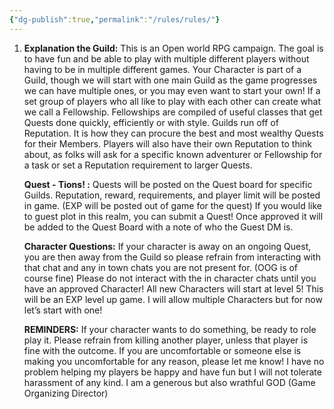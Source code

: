 ```yaml
---
{"dg-publish":true,"permalink":"/rules/rules/"}
---
```


1.  **Explanation the Guild:** This is an Open world RPG campaign. The goal is to have fun and be able to play with multiple different players without having to be in multiple different games. Your Character is part of a Guild, though we will start with one main Guild as the game progresses we can have multiple ones, or you may even want to start your own! If a set group of players who all like to play with each other can create what we call a Fellowship. Fellowships are compiled of useful classes that get Quests done quickly, efficiently or with style. Guilds run off of Reputation. It is how they can procure the best and most wealthy Quests for their Members. Players will also have their own Reputation to think about, as folks will ask for a specific known adventurer or Fellowship for a task or set a Reputation requirement to larger Quests.
    
    
    **Quest - Tions! :** Quests will be posted on the Quest board for specific Guilds. Reputation, reward, requirements, and player limit will be posted in game. (EXP will be posted out of game for the quest) If you would like to guest plot in this realm, you can submit a Quest! Once approved it will be added to the Quest Board with a note of who the Guest DM is.
    
    
    **Character Questions:** If your character is away on an ongoing Quest, you are then away from the Guild so please refrain from interacting with that chat and any in town chats you are not present for. (OOG is of course fine) Please do not interact with the in character chats until you have an approved Character! All new Characters will start at level 5! This will be an EXP level up game. I will allow multiple Characters but for now let’s start with one!
    

    
    **REMINDERS:** If your character wants to do something, be ready to role play it. Please refrain from killing another player, unless that player is fine with the outcome. If you are uncomfortable or someone else is making you uncomfortable for any reason, please let me know! I have no problem helping my players be happy and have fun but I will not tolerate harassment of any kind. I am a generous but also wrathful GOD (Game Organizing Director)